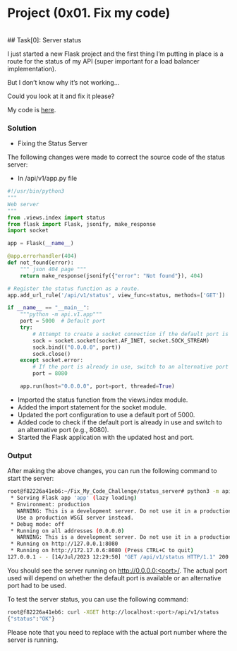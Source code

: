 # Project (0x01. Fix my code)
<br>
## Task[0]: Server status

I just started a new Flask project and the first thing I’m putting in place is a route for the status of my API (super important for a load balancer implementation).

But I don’t know why it’s not working…

Could you look at it and fix it please?

My code is [here](https://github.com/alx-tools/0x01-Fix_My_Code_Challenge/tree/master/status_server/).

### Solution
* Fixing the Status Server

The following changes were made to correct the source code of the status server:

* In /api/v1/app.py file
```python
#!/usr/bin/python3
"""
Web server
"""
from .views.index import status
from flask import Flask, jsonify, make_response
import socket

app = Flask(__name__)

@app.errorhandler(404)
def not_found(error):
    """ json 404 page """
    return make_response(jsonify({"error": "Not found"}), 404)

# Register the status function as a route.
app.add_url_rule('/api/v1/status', view_func=status, methods=['GET'])

if __name__ == "__main__":
    """python -m api.v1.app"""
    port = 5000  # Default port
    try:
        # Attempt to create a socket connection if the default port is already in use
        sock = socket.socket(socket.AF_INET, socket.SOCK_STREAM)
        sock.bind(("0.0.0.0", port))
        sock.close()
    except socket.error:
        # If the port is already in use, switch to an alternative port (e.g., 8080)
        port = 8080

    app.run(host="0.0.0.0", port=port, threaded=True)
```

* Imported the status function from the views.index module.
* Added the import statement for the socket module.
* Updated the port configuration to use a default port of 5000.
* Added code to check if the default port is already in use and switch to an alternative port (e.g., 8080).
* Started the Flask application with the updated host and port.

### Output

After making the above changes, you can run the following command to start the server:
```bash
root@f82226a41eb6:~/Fix_My_Code_Challenge/status_server# python3 -m api.v1.app
 * Serving Flask app 'app' (lazy loading)
 * Environment: production
   WARNING: This is a development server. Do not use it in a production deployment.
   Use a production WSGI server instead.
 * Debug mode: off
 * Running on all addresses (0.0.0.0)
   WARNING: This is a development server. Do not use it in a production deployment.
 * Running on http://127.0.0.1:8080
 * Running on http://172.17.0.6:8080 (Press CTRL+C to quit)
127.0.0.1 - - [14/Jul/2023 12:29:50] "GET /api/v1/status HTTP/1.1" 200 -
```
You should see the server running on http://0.0.0.0:<port>/. The actual port used will depend on whether the default port is available or an alternative port had to be used.

To test the server status, you can use the following command:
```bash
root@f82226a41eb6: curl -XGET http://localhost:<port>/api/v1/status
{"status":"OK"}
```
Please note that you need to replace <port> with the actual port number where the server is running.
